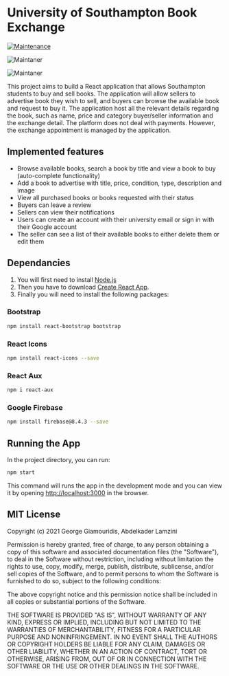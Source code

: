 # University of Southampton Book Exchange

[![Maintenance](https://img.shields.io/badge/Maintained%3F-yes-green.svg)](https://GitHub.com/Naereen/StrapDown.js/graphs/commit-activity)

![Maintaner](https://img.shields.io/badge/maintainer-theMaintainer-blue)

![Maintaner](https://img.shields.io/badge/maintainer-theMaintainer-blue)

This project aims to build a React application that allows Southampton students to buy and sell books. The application will allow sellers to advertise book they wish to sell, and buyers can browse the available book and request to buy it. The application host all the relevant details regarding the book, such as name, price and category buyer/seller information and the exchange detail. The platform does not deal with payments. However, the exchange appointment is managed by the application. 

## Implemented features
- Browse available books, search a book by title and view a book to buy (auto-complete functionality)
- Add a book to advertise with title, price, condition, type, description and image
- View all purchased books or books requested with their status
- Buyers can leave a review 
- Sellers can view their notifications
- Users can create an account with their university email or sign in with their Google account
- The seller can see a list of their available books to either delete them or edit them


## Dependancies
1. You will first need to install [Node.js](https://nodejs.org/en/)
2. Then you have to download [Create React App](https://github.com/facebook/create-react-app).
3. Finally you will need to install the following packages:

### Bootstrap 
```sh
npm install react-bootstrap bootstrap
```
### React Icons 
```sh
npm install react-icons --save
```
### React Aux 
```sh
npm i react-aux
```
### Google Firebase
```sh
npm install firebase@8.4.3 --save
```
## Running the App
In the project directory, you can run:

```sh
npm start
```

This command will runs the app in the development mode and you can view it by opening [http://localhost:3000](http://localhost:3000) in the browser.

## MIT License

Copyright (c) 2021 George Giamouridis, Abdelkader Lamzini

Permission is hereby granted, free of charge, to any person obtaining a copy
of this software and associated documentation files (the "Software"), to deal
in the Software without restriction, including without limitation the rights
to use, copy, modify, merge, publish, distribute, sublicense, and/or sell
copies of the Software, and to permit persons to whom the Software is
furnished to do so, subject to the following conditions:

The above copyright notice and this permission notice shall be included in all
copies or substantial portions of the Software.

THE SOFTWARE IS PROVIDED "AS IS", WITHOUT WARRANTY OF ANY KIND, EXPRESS OR
IMPLIED, INCLUDING BUT NOT LIMITED TO THE WARRANTIES OF MERCHANTABILITY,
FITNESS FOR A PARTICULAR PURPOSE AND NONINFRINGEMENT. IN NO EVENT SHALL THE
AUTHORS OR COPYRIGHT HOLDERS BE LIABLE FOR ANY CLAIM, DAMAGES OR OTHER
LIABILITY, WHETHER IN AN ACTION OF CONTRACT, TORT OR OTHERWISE, ARISING FROM,
OUT OF OR IN CONNECTION WITH THE SOFTWARE OR THE USE OR OTHER DEALINGS IN THE
SOFTWARE.
